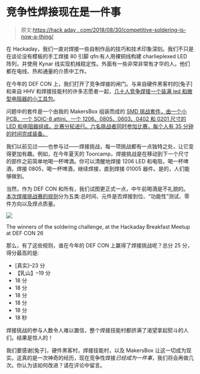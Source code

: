 # 竞争性焊接现在是一件事

> 原文:[https://hack aday . com/2018/08/30/competitive-soldering-is-now-a-thing/](https://hackaday.com/2018/08/30/competitive-soldering-is-now-a-thing/)

在 Hackaday，我们一直对焊接一些自制作品的技巧和技术印象深刻。我们不只是在谈论没有模板的手工焊接 80 引脚 qfn:有人用裸铜线构建 charlieplexed LED 阵列，并使用 Kynar 线实现机械稳定性。外面有一些非常非常有才华的人，他们都在电线、热和通量的介质中工作。

在今年的 DEF CON 上，我们打开了竞争焊接的闸门。与来自硬件黑客村的[兔子]和来自 HHV 和焊接技能村的许多志愿者一起，[几十人竞争焊接一个装满 led 和微型电阻器的小工具包](https://dchhv.org/events/smdsolderchallenge.html)。

问题中的套件是一个由我的 MakersBox 组装而成的 [SMD 挑战套件，由一个小 PCB、一个 SOIC-8 attini、一个 1206、0805、0603、0402 和 0201 尺寸的 LED 和电阻器组成。比赛分轮进行。六名挑战者同时参加比赛，每个人有 35 分钟的时间完成装备。](https://www.tindie.com/products/MakersBox/smd-challenge/)

我们以前见过——也参与过——焊接挑战，每一项挑战都有一点独特之处，让它变得更加有趣。例如，在今年夏天的 Toorcamp，焊接挑战是在移动到下一个尺寸的部件之前简单地喝一杯啤酒。你可以清醒地焊接 1206 LED 和电阻，喝一杯啤酒，焊接 0805，喝一杯啤酒，继续焊接，直到焊接 01005 器件。是的，人们能够做到。

当然，作为 DEF CON 和所有，我们试图更正式一点，中午前喝酒是不礼貌的。[本次焊接挑战赛的规则](https://dchhv.org/events/smdsolderchallenge.html)分为五类:总时间、元件是否焊接到位、“功能性”测试、零件方向以及焊点质量。

[![](../Images/824985e8d12509e44f667fc5c51419b5.png)](https://hackaday.com/wp-content/uploads/2018/08/winners.jpg)

The winners of the soldering challenge, at the Hackaday Breakfast Meetup at DEF CON 26

那么，有了这些规则，谁在今年的 DEF CON 上赢得了焊接挑战呢？总分 25 分，得分最高的是:

*   [真实]–23 分
*   【乳山】–19 分
*   18 分
*   18 分
*   18 分
*   18 分
*   18 分
*   18 秒

焊接挑战的参与人数令人难以置信，整个焊接技能村都挤满了渴望拿起熨斗的人们。结果是惊人的！

我们要感谢[兔子]，硬件黑客村，焊接技能村，以及 MakersBox 让这一切成为现实。这真的是一次神奇的经历，现在竞争性焊接*已经成为一件事*，我们将会再做几次。你认为该如何改进？请在评论中留言。